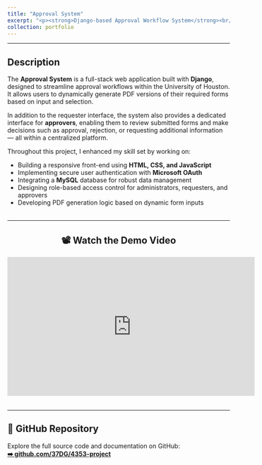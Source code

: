 ```yaml
---
title: "Approval System"
excerpt: "<p><strong>Django-based Approval Workflow System</strong><br/>An intuitive platform for dynamic form submission and approval — with role-based access, PDF generation, and Microsoft OAuth integration.</p><a href='https://youtu.be/yQ2K8-CZ75A' target='_blank'><img src='https://img.youtube.com/vi/yQ2K8-CZ75A/0.jpg' alt='Watch the video' width='100%' style='border-radius: 6px; box-shadow: 0 2px 8px rgba(0,0,0,0.1); margin-top: 6px;'></a><p style='text-align:center; margin: 4px 0 0;'>▶ Click to Watch Demo</p>"
collection: portfolio
---
```

-----------------------
<div style="margin-bottom: 2rem;">
  <h2>Description</h2>
  <p>
    The <strong>Approval System</strong> is a full-stack web application built with <strong>Django</strong>, designed to streamline approval workflows within the University of Houston. It allows users to dynamically generate PDF versions of their required forms based on input and selection.
  </p>
  <p>
    In addition to the requester interface, the system also provides a dedicated interface for <strong>approvers</strong>, enabling them to review submitted forms and make decisions such as approval, rejection, or requesting additional information — all within a centralized platform.
  </p>
  <p>
    Throughout this project, I enhanced my skill set by working on:
  </p>
  <ul>
    <li>Building a responsive front-end using <strong>HTML, CSS, and JavaScript</strong></li>
    <li>Implementing secure user authentication with <strong>Microsoft OAuth</strong></li>
    <li>Integrating a <strong>MySQL</strong> database for robust data management</li>
    <li>Designing role-based access control for administrators, requesters, and approvers</li>
    <li>Developing PDF generation logic based on dynamic form inputs</li>
  </ul>
</div>


-----------------------

<div style="margin-bottom: 2rem; text-align: center;">
  <h2>📽 Watch the Demo Video</h2>
  <iframe width="560" height="315" 
    src="https://www.youtube.com/embed/yQ2K8-CZ75A?start=1" 
    title="Approval System Demo" frameborder="0"
    allow="accelerometer; autoplay; clipboard-write; encrypted-media; gyroscope; picture-in-picture; web-share"
    referrerpolicy="strict-origin-when-cross-origin" allowfullscreen></iframe>
</div>

-------------------------

<div style="margin-bottom: 2rem;">
  <h2>📂 GitHub Repository</h2>
  <p>
    Explore the full source code and documentation on GitHub:<br/>
    <a href="https://github.com/37DG/4353-project" target="_blank">
      <strong>➡️ github.com/37DG/4353-project</strong>
    </a>
  </p>
</div>
